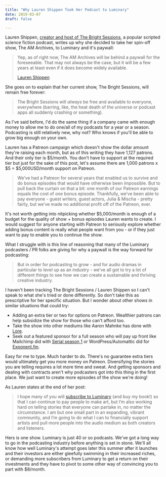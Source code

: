 ```yaml
---
title: "Why Lauren Shippen Took Her Podcast to Luminary"
date: 2019-03-07
draft: false

---
```


Lauren Shippen, [creator and host of The Bright Sessions](http://thebrightsessions.tumblr.com), a popular scripted science fiction podcast, writes up why she decided to take her spin-off show, The AM Archives, to Luminary and it's paywall:

> Yep, as of right now, The AM Archives will be behind a paywall for the foreseeable. That may not always be the case, but it will be a few years at least even if it does become widely available. 
> 
> [Lauren Shippen](http://thelaurenshippen.tumblr.com/post/183225866221/so-are-the-am-archives-going-to-permanently-behind)  

She goes on to explain that her current show, The Bright Sessions, will remain free forever:

> The Bright Sessions will _always_ be free and available to everyone, everywhere (barring, like, the heat death of the universe or podcast apps all suddenly crashing or something).

As I've said before, I'd do the same thing if a company came with enough money to allow me to do one/all of my podcasts for a year or a season. Podcasting is still relatively new, why not? Who knows if you'll be able to grow big enough on your own.

Lauren has a Patreon campaign which doesn't show the dollar amount they're raising each month, but as of this writing they have 1,127 patrons. And their only tier is $5/month. You don't have to support at the required tier but just for the sake of this post, let's assume there are 1,000 patrons x $5 = $5,000USD/month support on Patreon.


> We’ve had a Patreon for several years that enabled us to survive and do bonus episodes that would have otherwise been impossible. But to pull back the curtain on that a bit: one month of our Patreon earnings equals the cost of _one_ bonus episode. Thankfully, we’ve been able to pay everyone - guest writers, guest actors, Julia & Mischa - pretty fairly, but we’ve made no additional profit off of the Patreon, ever. 

It's not worth getting into nitpicking whether $5,000/month is enough of a budget for the quality of show + bonus episodes Lauren wants to create. I would suggest for anyone starting with Patreon to seriously explore whether adding bonus content is really what people want from you - or if they just want to pay to enable you to continue the show.

What I struggle with is this line of reasoning that many of the Luminary podcasters / PR folks are giving for why a paywall is the way forward for podcasting:

> But in order for podcasting to grow - and for audio dramas in particular to level up as an industry - we’ve all got to try a lot of different things to see how we can create a sustainable and thriving creative industry.

I haven't been tracking The Bright Sessions / Lauren Shippen so I can't speak to what she's tried or done differently. So don't take this as prescriptive for her specific situation. But I wonder about other shows in similar situations that could try:

*   Adding an extra tier or two for options on Patreon. Wealthier patrons can help subsidize the show for those who can't afford too.
*   Take the show into other mediums like Aaron Mahnke has done with [Lore](https://www.lorepodcast.com).
*   Seek out a featured sponsor for a full season who will pay up front like Mailchimp did with [Serial season 1](https://serialpodcast.org) or WordPress/Automattic did for [Exponent.fm](https://exponent.fm).

Easy for me to type. Much harder to do. There's no guarantee extra tiers would ultimately get you more money on Patreon. Diversifying the stories you are telling requires a lot more time and sweat. And getting sponsors and dealing with contracts aren't why podcasters got into this thing in the first place. We just want to create more episodes of the show we're doing!

As Lauren states at the end of her post:

> I hope many of you will [subscribe to Luminary](https://t.umblr.com/redirect?z=http%3A%2F%2Fluminary.link%2Farchives&t=M2FjODhjYWNlMjg5YTQxZmU2ZTg1ZTZmZmE4NjdmNjMxZjc0ODVhMixoU3h6dHN0UA%3D%3D&b=t%3AwSoALMX9hTyTLm7GWn318w&p=http%3A%2F%2Fthelaurenshippen.tumblr.com%2Fpost%2F183225866221%2Fso-are-the-am-archives-going-to-permanently-behind&m=1) (and buy my book!) so that I can continue to pay people to make art, but I’m also working hard on telling stories that everyone can partake in, no matter the circumstance. I am but one small part in an expanding, vibrant community, and I’m going to do what I can to financially support artists and pull more people into the audio medium as both creators and listeners. 

Hers is one show. Luminary is just 40 or so podcasts. We've got a long way to go in the podcasting industry before anything is set in stone. We'll all know how well Luminary's attempt goes later this summer after it launches and their investors are either gleefully swimming in their increased riches, or demanding more subscribers from Luminary to get a return on their investments and they have to pivot to some other way of convincing you to part with $8/month.
